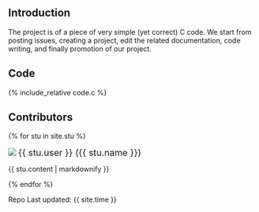 ## Introduction

The project is of a piece of very simple (yet correct) C code. We start from posting issues, creating a project, edit the related documentation, code writing, and finally promotion of our project.

## Code
{% include_relative code.c %}

## Contributors

{% for stu in site.stu %}
  <div>
    <img src="{{ stu.image }}" style="display: inline-block; max-width: 50px">
    <span style="font-size: 1.3em">{{ stu.user }} ({{ stu.name }})</span>
    <p>{{ stu.content | markdownify }}</p>
  </div>
{% endfor %}

Repo Last updated: {{ site.time }}
